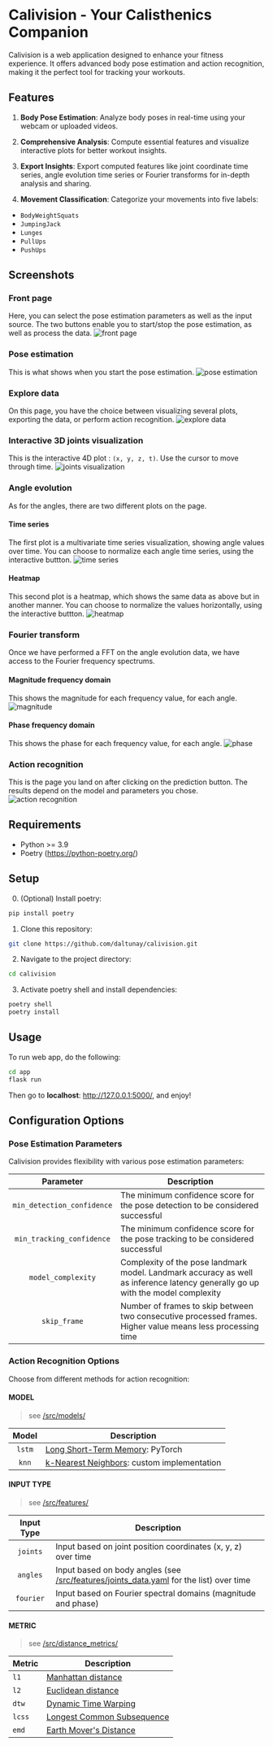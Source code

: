 # Calivision - Your Calisthenics Companion

Calivision is a web application designed to enhance your fitness experience. It offers advanced body pose estimation and action recognition, making it the perfect tool for tracking your workouts.

## Features

1. **Body Pose Estimation**: Analyze body poses in real-time using your webcam or uploaded videos.

2. **Comprehensive Analysis**: Compute essential features and visualize interactive plots for better workout insights.

3. **Export Insights**: Export computed features like joint coordinate time series, angle evolution time series or Fourier transforms for in-depth analysis and sharing.

4. **Movement Classification**: Categorize your movements into five labels:
  - `BodyWeightSquats`
  - `JumpingJack`
  - `Lunges`
  - `PullUps`
  - `PushUps`

## Screenshots

### Front page

Here, you can select the pose estimation parameters as well as the input source. The two buttons enable you to start/stop the pose estimation, as well as process the data.
![front page](screenshots/front_page.png)

### Pose estimation

This is what shows when you start the pose estimation.
![pose estimation](screenshots/pose_estimation.png)

### Explore data

On this page, you have the choice between visualizing several plots, exporting the data, or perform action recognition.
![explore data](screenshots/explore_data.png)

### Interactive 3D joints visualization

This is the interactive 4D plot : `(x, y, z, t)`. Use the cursor to move through time.
![joints visualization](screenshots/joints_visualization.png)

### Angle evolution

As for the angles, there are two different plots on the page.
#### Time series

The first plot is a multivariate time series visualization, showing angle values over time. You can choose to normalize each angle time series, using the interactive buttton.
![time series](screenshots/angle_evolution_time_series.png)
#### Heatmap

This second plot is a heatmap, which shows the same data as above but in another manner. You can choose to normalize the values horizontally, using the interactive buttton.
![heatmap](screenshots/angle_evolution_heatmap.png)

### Fourier transform

Once we have performed a FFT on the angle evolution data, we have access to the Fourier frequency spectrums.
#### Magnitude frequency domain

This shows the magnitude for each frequency value, for each angle.
![magnitude](screenshots/fourier_magnitude.png)
#### Phase frequency domain

This shows the phase for each frequency value, for each angle.
![phase](screenshots/fourier_phase.png)

### Action recognition

This is the page you land on after clicking on the prediction button. The results depend on the model and parameters you chose.
![action recognition](screenshots/action_recognition.png)

## Requirements

- Python >= 3.9
- Poetry (https://python-poetry.org/)

## Setup

0. (Optional) Install poetry:

```bash
pip install poetry
```

1. Clone this repository:

```bash
git clone https://github.com/daltunay/calivision.git
```

2. Navigate to the project directory:

```bash
cd calivision
```

3. Activate poetry shell and install dependencies:

```bash
poetry shell
poetry install
```

## Usage

To run web app, do the following:

```bash
cd app
flask run
```

Then go to **localhost**: http://127.0.0.1:5000/, and enjoy!

## Configuration Options

### Pose Estimation Parameters

Calivision provides flexibility with various pose estimation parameters:

|         Parameter          | Description                                                                                                                     |
| :------------------------: | ------------------------------------------------------------------------------------------------------------------------------- |
| `min_detection_confidence` | The minimum confidence score for the pose detection to be considered successful                                                 |
| `min_tracking_confidence`  | The minimum confidence score for the pose tracking to be considered successful                                                  |
|     `model_complexity`     | Complexity of the pose landmark model. Landmark accuracy as well as inference latency generally go up with the model complexity |
|        `skip_frame`        | Number of frames to skip between two consecutive processed frames. Higher value means less processing time                      |

### Action Recognition Options

Choose from different methods for action recognition:

#### MODEL
> see [/src/models/](https://github.com/daltunay/calivision/blob/master/src/models/)

| Model  | Description                                                                                               |
| :----: | --------------------------------------------------------------------------------------------------------- |
| `lstm` | [Long Short-Term Memory](https://pytorch.org/docs/stable/generated/torch.nn.LSTM.html): PyTorch           |
| `knn`  | [k-Nearest Neighbors](https://en.wikipedia.org/wiki/K-nearest_neighbors_algorithm): custom implementation |

#### INPUT TYPE
> see [/src/features/](https://github.com/daltunay/calivision/blob/master/src/features/)

| Input Type | Description                                                                                                                                                                |
| :--------: | -------------------------------------------------------------------------------------------------------------------------------------------------------------------------- |
|  `joints`  | Input based on joint position coordinates (x, y, z) over time                                                                                                              |
|  `angles`  | Input based on body angles (see [/src/features/joints_data.yaml](https://github.com/daltunay/calivision/blob/master/src/features/joints_data.yaml) for the list) over time |
| `fourier`  | Input based on Fourier spectral domains (magnitude and phase)                                                                                                              |

#### METRIC
> see [/src/distance_metrics/](https://github.com/daltunay/calivision/blob/master/src/distance_metrics/)

| Metric | Description                                                                            |
| ------ | -------------------------------------------------------------------------------------- |
| `l1`   | [Manhattan distance](https://en.wikipedia.org/wiki/Taxicab_geometry)                   |
| `l2`   | [Euclidean distance](https://en.wikipedia.org/wiki/Euclidean_distance)                 |
| `dtw`  | [Dynamic Time Warping](https://en.wikipedia.org/wiki/Dynamic_time_warping)             |
| `lcss` | [Longest Common Subsequence](https://en.wikipedia.org/wiki/Longest_common_subsequence) |
| `emd`  | [Earth Mover's Distance](https://en.wikipedia.org/wiki/Earth_mover%27s_distance)       |
